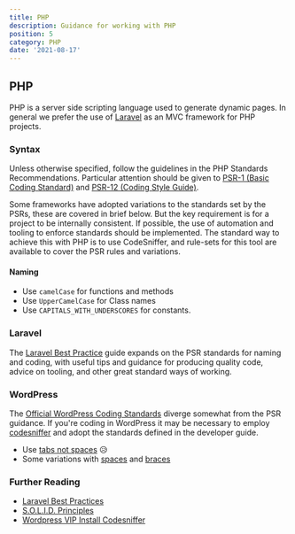 ```yaml
---
title: PHP
description: Guidance for working with PHP
position: 5
category: PHP
date: '2021-08-17'
---
```


## PHP

PHP is a server side scripting language used to generate dynamic pages.
In general we prefer the use of [Laravel][laravel] as an MVC framework for PHP projects.

### Syntax

Unless otherwise specified, follow the guidelines in the PHP Standards
Recommendations. Particular attention should be given to
[PSR-1 (Basic Coding Standard)][psr-1] and
[PSR-12 (Coding Style Guide)][psr-12].

Some frameworks have adopted variations to the standards set by the PSRs, these
are covered in brief below. But the key requirement is for a project to be
internally consistent. If possible, the use of automation and tooling to enforce
standards should be implemented. The standard way to achieve this with PHP is to
use CodeSniffer, and rule-sets for this tool are available to cover the PSR rules
and variations.

#### Naming

- Use `camelCase` for functions and methods
- Use `UpperCamelCase` for Class names
- Use `CAPITALS_WITH_UNDERSCORES` for constants.

### Laravel

The [Laravel Best Practice][laravel-best] guide expands on the PSR standards for
naming and coding, with useful tips and guidance for producing quality code,
advice on tooling, and other great standard ways of working.

### WordPress

The [Official WordPress Coding Standards][wp-php] diverge somewhat from the
PSR guidance. If you're coding in WordPress it may be necessary to
employ [codesniffer][code-sniffer] and adopt the standards defined in the developer
guide.

- Use [tabs not spaces](https://developer.wordpress.org/coding-standards/wordpress-coding-standards/php/#indentation) 😥
- Some variations
  with [spaces](https://developer.wordpress.org/coding-standards/wordpress-coding-standards/php/#space-usage)
  and [braces](https://developer.wordpress.org/coding-standards/wordpress-coding-standards/php/#brace-style)

### Further Reading

- [Laravel Best Practices][laravel-best]
- [S.O.L.I.D. Principles][solid]
- [Wordpress VIP Install Codesniffer][vip-cs]

[laravel]: https://laravel.com/

[psr-1]: https://www.php-fig.org/psr/psr-1/

[psr-12]: https://www.php-fig.org/psr/psr-12/

[wp-php]: https://developer.wordpress.org/coding-standards/wordpress-coding-standards/php/

[code-sniffer]: https://github.com/squizlabs/PHP_CodeSniffer#installation

[laravel-best]: https://github.com/alexeymezenin/laravel-best-practices

[solid]: https://medium.com/@dhkelmendi/solid-principles-made-easy-67b1246bcdf

[vip-cs]: https://docs.wpvip.com/how-tos/php_codesniffer/
